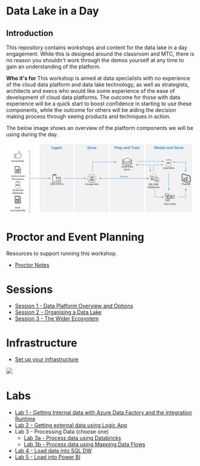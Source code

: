 # Data Lake in a Day

## Introduction
This repository contains workshops and content for the data lake in a day engagement. While this is designed around the classroom and MTC, there is no reason you shouldn't work through the demos yourself at any time to gain an understanding of the platform.

**Who it's for**
This workshop is aimed at data specialists with no experience of the cloud data platform and data lake technology, as well as strategists, architects and execs who would like some experience of the ease of development of cloud data platforms. The outcome for those with data experience will be a quick start to boost confidence in starting to use these components, while the outcome for others will be aiding the decision making process through seeing products and techniques in action.

The below image shows an overview of the platform components we will be using during the day.

![Platform Overview](images/platform.png)

# Proctor and Event Planning

Resources to support running this workshop.

* [Proctor Notes](ProctorNotes/ProctorNotes.md)

# Sessions

* [Session 1 - Data Platform Overview and Options](Session1/Session1.md)
* [Session 2 - Organising a Data Lake](Session2/Session2.md)
* [Session 3 - The Wider Ecosystem](Session3/Session3.md)

# Infrastructure

* [Set up your infrastructure](infrastructure/readme.md)

<a href="https://portal.azure.com/#create/Microsoft.Template/uri/https%3A%2F%2Fraw.githubusercontent.com%2Fdavedoesdemos%2FDataLakeInADay%2Fmaster%2Finfrastructure%2FAzureResourceGroup1%2Fazuredeploy.json" target="_blank">
    <img src="http://azuredeploy.net/deploybutton.png"/>
    </a>

# Labs

* [Lab 1 - Getting Internal data with Azure Data Factory and the integration Runtime](Lab1/Lab1.md)
* [Lab 2 - Getting external data using Logic App](Lab2/Lab2.md)
* Lab 3 - Processing Data (choose one)
  * [Lab 3a - Process data using Databricks](Lab3a/Lab3a.md)
  * [Lab 3b - Process data using Mapping Data Flows](Lab3b/Lab3b.md)
* [Lab 4 - Load data into SQL DW](Lab4/Lab4.md)
* [Lab 5 - Load into Power BI](Lab5/Lab5.md)

